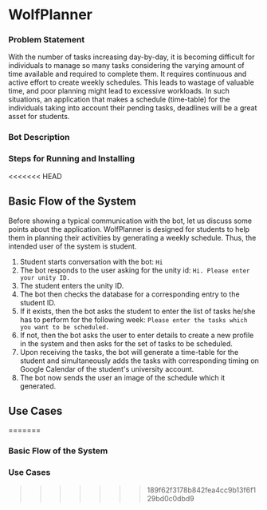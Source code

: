 # WolfPlanner
### Problem Statement
With the number of tasks increasing day-by-day, it is becoming difficult for individuals to manage so many tasks considering the varying amount of time available and required to complete them. It requires continuous and active effort to create weekly schedules. This leads to wastage of valuable time, and poor planning might lead to excessive workloads. In such situations, an application that makes a schedule (time-table) for the individuals taking into account their pending tasks, deadlines will be a great asset for students. 

### Bot Description

### Steps for Running and Installing

<<<<<<< HEAD
## Basic Flow of the System
Before showing a typical communication with the bot, let us discuss some points about the application.
WolfPlanner is designed for students to help them in planning their activities by generating a weekly schedule. Thus, the intended user of the system is student.
1. Student starts conversation with the bot: ``Hi``
2. The bot responds to the user asking for the unity id: ``Hi. Please enter your unity ID.``
3. The student enters the unity ID.
4. The bot then checks the database for a corresponding entry to the student ID.
5. If it exists, then the bot asks the student to enter the list of tasks he/she has to perform for the following week: ``Please enter the tasks which you want to be scheduled.``
6. If not, then the bot asks the user to enter details to create a new profile in the system and then asks for the set of tasks to be scheduled.
7. Upon receiving the tasks, the bot will generate a time-table for the student and simultaneously adds the tasks with corresponding timing on Google Calendar of the student's university account.
8. The bot now sends the user an image of the schedule which it generated.
## Use Cases
=======
### Basic Flow of the System

### Use Cases
>>>>>>> 189f62f3178b842fea4cc9b13f6f129bd0c0dbd9
